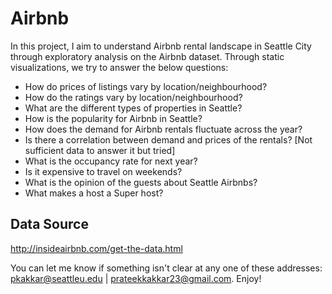 # Airbnb
In this project, I aim to understand Airbnb rental landscape in Seattle City through exploratory analysis on the Airbnb dataset. Through static visualizations, we try to answer the below questions:
* How do prices of listings vary by location/neighbourhood?
* How do the ratings vary by location/neighbourhood?
* What are the different types of properties in Seattle?
* How is the popularity for Airbnb in Seattle? 
* How does the demand for Airbnb rentals fluctuate across the year?
* Is there a correlation between demand and prices of the rentals? [Not sufficient data to answer it but tried]
* What is the occupancy rate for next year?
* Is it expensive to travel on weekends?
* What is the opinion of the guests about Seattle Airbnbs?
* What makes a host a Super host?


## Data Source
http://insideairbnb.com/get-the-data.html

You can let me know if something isn't clear at any one of these addresses: pkakkar@seattleu.edu | prateekkakkar23@gmail.com.
Enjoy!

